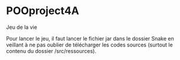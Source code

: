 # POOproject4A
Jeu de la vie

Pour lancer le jeu, il faut lancer le fichier jar dans le dossier Snake en veillant à ne pas oublier de télécharger les codes sources (surtout le contenu du dossier /src/ressources).
